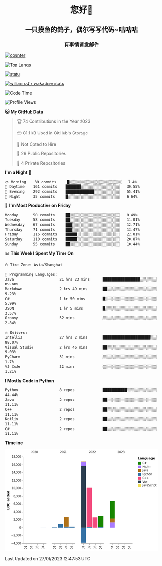 

<!--
**kitUIN/kitUIN** is a ✨ _special_ ✨ repository because its `README.md` (this file) appears on your GitHub profile.

Here are some ideas to get you started:

- 🔭 I’m currently working on ...
- 🌱 I’m currently learning ...
- 👯 I’m looking to collaborate on ...
- 🤔 I’m looking for help with ...
- 💬 Ask me about ...
- 📫 How to reach me: ...
- 😄 Pronouns: ...
- ⚡ Fun fact: ...
-->
<h1 align="center">您好👋</h1>
<h2 align="center">一只摸鱼的鸽子，偶尔写写代码~咕咕咕</h2>
<h3 align="center">有事情请发邮件</h3>

[![counter](https://count.getloli.com/get/@KitUIN?theme=rule34)](https://count.getloli.com/)

[![Top Langs](https://github-readme-stats.kituin.fun/api/top-langs/?username=kitUIN&show_icons=true&theme=gruvbox&locale=cn&layout=compact)](https://github.com/anuraghazra/github-readme-stats)  

[![statu](https://github-readme-stats.kituin.fun/api?username=kitUIN&show_icons=true&theme=gruvbox&locale=cn)](https://github.com/anuraghazra/github-readme-stats)  

[![willianrod's wakatime stats](https://github-readme-stats.kituin.fun/api/wakatime?username=kituin)](https://github.com/anuraghazra/github-readme-stats)  


<!--START_SECTION:waka-->
![Code Time](http://img.shields.io/badge/Code%20Time-839%20hrs%208%20mins-blue)

![Profile Views](http://img.shields.io/badge/Profile%20Views-21-blue)

**🐱 My GitHub Data** 

> 🏆 74 Contributions in the Year 2023
 > 
> 📦 81.1 kB Used in GitHub's Storage 
 > 
> 🚫 Not Opted to Hire
 > 
> 📜 29 Public Repositories 
 > 
> 🔑 4 Private Repositories  
 > 
**I'm a Night 🦉** 

```text
🌞 Morning    39 commits     █░░░░░░░░░░░░░░░░░░░░░░░░   7.4% 
🌆 Daytime    161 commits    ███████░░░░░░░░░░░░░░░░░░   30.55% 
🌃 Evening    292 commits    █████████████░░░░░░░░░░░░   55.41% 
🌙 Night      35 commits     █░░░░░░░░░░░░░░░░░░░░░░░░   6.64%

```
📅 **I'm Most Productive on Friday** 

```text
Monday       50 commits     ██░░░░░░░░░░░░░░░░░░░░░░░   9.49% 
Tuesday      58 commits     ██░░░░░░░░░░░░░░░░░░░░░░░   11.01% 
Wednesday    67 commits     ███░░░░░░░░░░░░░░░░░░░░░░   12.71% 
Thursday     71 commits     ███░░░░░░░░░░░░░░░░░░░░░░   13.47% 
Friday       116 commits    █████░░░░░░░░░░░░░░░░░░░░   22.01% 
Saturday     110 commits    █████░░░░░░░░░░░░░░░░░░░░   20.87% 
Sunday       55 commits     ██░░░░░░░░░░░░░░░░░░░░░░░   10.44%

```


📊 **This Week I Spent My Time On** 

```text
⌚︎ Time Zone: Asia/Shanghai

💬 Programming Languages: 
Java                     21 hrs 23 mins      █████████████████░░░░░░░░   69.66% 
Markdown                 2 hrs 49 mins       ██░░░░░░░░░░░░░░░░░░░░░░░   9.23% 
C#                       1 hr 50 mins        █░░░░░░░░░░░░░░░░░░░░░░░░   5.99% 
JSON                     1 hr 5 mins         █░░░░░░░░░░░░░░░░░░░░░░░░   3.57% 
Groovy                   52 mins             ░░░░░░░░░░░░░░░░░░░░░░░░░   2.84%

🔥 Editors: 
IntelliJ                 27 hrs 2 mins       ██████████████████████░░░   88.07% 
Visual Studio            2 hrs 46 mins       ██░░░░░░░░░░░░░░░░░░░░░░░   9.03% 
PyCharm                  31 mins             ░░░░░░░░░░░░░░░░░░░░░░░░░   1.7% 
VS Code                  22 mins             ░░░░░░░░░░░░░░░░░░░░░░░░░   1.21%

```

**I Mostly Code in Python** 

```text
Python                   8 repos             ███████████░░░░░░░░░░░░░░   44.44% 
Java                     2 repos             ██░░░░░░░░░░░░░░░░░░░░░░░   11.11% 
C++                      2 repos             ██░░░░░░░░░░░░░░░░░░░░░░░   11.11% 
Kotlin                   2 repos             ██░░░░░░░░░░░░░░░░░░░░░░░   11.11% 
C#                       2 repos             ██░░░░░░░░░░░░░░░░░░░░░░░   11.11%

```


**Timeline**

![Chart not found](https://raw.githubusercontent.com/kitUIN/kitUIN/main/charts/bar_graph.png) 


 Last Updated on 27/01/2023 12:47:53 UTC
<!--END_SECTION:waka-->
